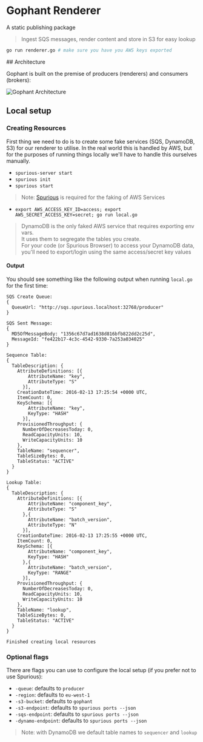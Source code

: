 # Gophant Renderer

A static publishing package

> Ingest SQS messages, render content and store in S3 for easy lookup

```bash
go run renderer.go # make sure you have you AWS keys exported
```

## Architecture

Gophant is built on the premise of producers (renderers) and consumers (brokers):

![Gophant Architecture](https://cloud.githubusercontent.com/assets/180050/13029403/4cfb12f4-d283-11e5-9958-d996b6cb97ab.png)

## Local setup

### Creating Resources

First thing we need to do is to create some fake services (SQS, DynamoDB, S3) for our renderer to utilise. In the real world this is handled by AWS, but for the purposes of running things locally we'll have to handle this ourselves manually.

- `spurious-server start`
- `spurious init`
- `spurious start`

> Note: [Spurious](https://github.com/spurious-io/spurious) is required for the faking of AWS Services

- `export AWS_ACCESS_KEY_ID=access; export AWS_SECRET_ACCESS_KEY=secret; go run local.go`

> DynamoDB is the only faked AWS service that requires exporting env vars.  
> It uses them to segregate the tables you create.  
> For your code (or Spurious Browser) to access your DynamoDB data,  
> you'll need to export/login using the same access/secret key values

#### Output

You should see something like the following output when running `local.go` for the first time:

```
SQS Create Queue:
{
  QueueUrl: "http://sqs.spurious.localhost:32768/producer"
}

SQS Sent Message:
{
  MD5OfMessageBody: "1356c67d7ad1638d816bfb822dd2c25d",
  MessageId: "fe422b17-4c3c-4542-9330-7a253a034025"
}

Sequence Table:
{
  TableDescription: {
    AttributeDefinitions: [{
        AttributeName: "key",
        AttributeType: "S"
      }],
    CreationDateTime: 2016-02-13 17:25:54 +0000 UTC,
    ItemCount: 0,
    KeySchema: [{
        AttributeName: "key",
        KeyType: "HASH"
      }],
    ProvisionedThroughput: {
      NumberOfDecreasesToday: 0,
      ReadCapacityUnits: 10,
      WriteCapacityUnits: 10
    },
    TableName: "sequencer",
    TableSizeBytes: 0,
    TableStatus: "ACTIVE"
  }
}

Lookup Table:
{
  TableDescription: {
    AttributeDefinitions: [{
        AttributeName: "component_key",
        AttributeType: "S"
      },{
        AttributeName: "batch_version",
        AttributeType: "N"
      }],
    CreationDateTime: 2016-02-13 17:25:55 +0000 UTC,
    ItemCount: 0,
    KeySchema: [{
        AttributeName: "component_key",
        KeyType: "HASH"
      },{
        AttributeName: "batch_version",
        KeyType: "RANGE"
      }],
    ProvisionedThroughput: {
      NumberOfDecreasesToday: 0,
      ReadCapacityUnits: 10,
      WriteCapacityUnits: 10
    },
    TableName: "lookup",
    TableSizeBytes: 0,
    TableStatus: "ACTIVE"
  }
}

Finished creating local resources
```

### Optional flags

There are flags you can use to configure the local setup (if you prefer not to use Spurious):

- `-queue`: defaults to `producer`
- `-region`: defaults to `eu-west-1`
- `-s3-bucket`: defaults to `gophant`
- `-s3-endpoint`: defaults to `spurious ports --json`
- `-sqs-endpoint`: defaults to `spurious ports --json`
- `-dynamo-endpoint`: defaults to `spurious ports --json`

> Note: with DynamoDB we default table names to `sequencer` and `lookup` 
